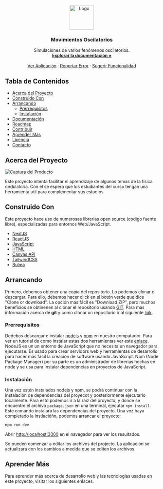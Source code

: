 <!-- LOGO DEL PROYECTO -->
<br />
<p align="center">
  <a href="https://fisica.app">
    <img src="https://fisica.app/iconoresorte.png" alt="Logo" width="80" height="80">
  </a>

  <h3 align="center">Movimientos Oscilatorios</h3>
  <p align="center">
     Simulaciones de varios fenómenos oscilatorios. 
    <br />
    <a href="https://github.com/iamzapata/movimientos-oscilatorios"><strong>Explorar la documentación »</strong></a>
    <br />
    <br />
    <a href="https://fisica.app/">Ver Aplicación</a>
    ·
    <a href="https://github.com/iamzapata/movimientos-oscilatorios/issues/new?assignees=&labels=&template=informe-de-error.md&title=%5BError%5D">Reportar Error</a>
    ·
    <a href="https://github.com/iamzapata/movimientos-oscilatorios/issues/new?assignees=&labels=&template=solicitud-de-funcionalidad.md&title=%5BMejora%5D">Sugerir Funcionalidad</a>
  </p>
</p>

<!-- TABLA DE CONTENIDOS -->
## Tabla de Contenidos

* [Acerca del Proyecto](#acerca-del-proyecto)
* [Construido Con](#construido-con)
* [Arrancando](#arrancando)
  * [Prerrequisitos](#prerrequisitos)
  * [Instalación](#instalación)
* [Documentación](#documentación)
* [Roadmap](#roadmap)
* [Contribuir](#contribuir)
* [Aprender Más](#aprender-mas)
* [Licencia](#licencia)
* [Contacto](#contacto)

## Acerca del Proyecto

[![Captura del Producto][captura-producto]](https://fisica.app)

Este proyecto intenta facilitar el aprendizaje de algunos temas de la física ondulatoria. Con el se espera que los estudiantes del curso tengan una herramienta util para complementar sus estudios.

## Construido Con
Este proyecto hace uso de numerosas librerias open source (codigo fuente libre), especializadas para entornos Web/JavaScript. 

* [NextJS](https://nextjs.org)
* [ReactJS](https://es.reactjs.org)
* [JavaScript](https://developer.mozilla.org/es/docs/Web/JavaScript)
* [HTML](https://developer.mozilla.org/es/docs/Web/HTML)
* [Canvas API](https://developer.mozilla.org/es/docs/Web/HTML/Canvas)
* [TailwindCSS](https://tailwindcss.com)
* [Bulma](https://bulma.io)

## Arrancando

Primero, debemos obtener una copia del repositorio. Lo podemos clonar o descargar. Para ello, debemos hacer click en el botón verde que dice "Clone or download". La opción más fácil es "Download ZIP", pero muchos beneficios se obtinenen al clonar el repositorio usando <a href="https://rogerdudler.github.io/git-guide/index.es.html" target="_blank">GIT</a>. Para mas información acerca de **git** y como clonar un repositorio ir al siguiente <a href="https://desarrolloweb.com/articulos/git-clone-clonar-repositorio.html" target="_blank">link</a>. 

### Prerrequisitos

Dedebos descargar e instalar [nodejs](https://nodejs.org/es/download/) y [npm](https://www.npmjs.com/get-npm) en nuestro computador. Para ver un tutorial de como instalar estas dos herramientas ver este [enlace](https://tutobasico.com/instalar-nodejs-y-npm/). NodeJS es un un entorno de JavaScript que no necesita un navegador para ejecutarse. Es usado para crear servidors web y herramientas de desarrollo para hacer más fácil la creación de software usando JavaScript. Npm (Node Package Manager) por su parte es un administrador de librerias hechas en node y se usa para instalar dependencias en proyectos de JavaScript. 

### Instalación

Una vez estén instalados nodejs y npm, se podrá continuar con la instalación de dependencias del proyecot y posteriormente ejecutarlo localmente. Para esto podemos ir a la raíz del proyecto, y donde se encuentre el archivo `package.json` en una terminal, ejecutar `npm install`. Este comando instalará las dependencias del proyecto. Una vez haya completado la instlacióñn, podemos arrancar el proyecto:

```bash
npm run dev
```

Abrir [http://localhost:3000](http://localhost:3000) en el navegador para ver los resultados.

Se pueden comenzar a editar los archivos del projecto. La aplicación se actualizara con los cambios a medida que se editen los archivos.

## Aprender Más

Para aprender más acerca de desarrollo web y las tecnologías usadas en este proyecto, visitar los siguientes enlaces. 

<!-- ENLACES / IMAGENES -->
<!-- https://www.markdownguide.org/basic-syntax/#reference-style-links -->
[captura-producto]: imagenges/proyecto.png

